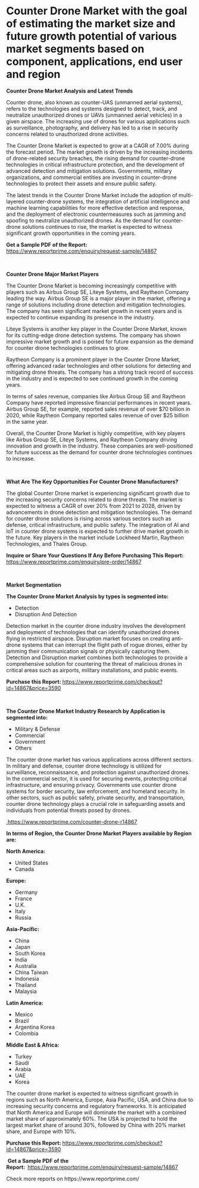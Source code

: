 <p><h1>Counter Drone Market with the goal of estimating the market size and future growth potential of various market segments based on component, applications, end user and region</h1></p><p><strong>Counter Drone Market Analysis and Latest Trends</strong></p>
<p><p>Counter drone, also known as counter-UAS (unmanned aerial systems), refers to the technologies and systems designed to detect, track, and neutralize unauthorized drones or UAVs (unmanned aerial vehicles) in a given airspace. The increasing use of drones for various applications such as surveillance, photography, and delivery has led to a rise in security concerns related to unauthorized drone activities.</p><p>The Counter Drone Market is expected to grow at a CAGR of 7.00% during the forecast period. The market growth is driven by the increasing incidents of drone-related security breaches, the rising demand for counter-drone technologies in critical infrastructure protection, and the development of advanced detection and mitigation solutions. Governments, military organizations, and commercial entities are investing in counter-drone technologies to protect their assets and ensure public safety.</p><p>The latest trends in the Counter Drone Market include the adoption of multi-layered counter-drone systems, the integration of artificial intelligence and machine learning capabilities for more effective detection and response, and the deployment of electronic countermeasures such as jamming and spoofing to neutralize unauthorized drones. As the demand for counter-drone solutions continues to rise, the market is expected to witness significant growth opportunities in the coming years.</p></p>
<p><strong>Get a Sample PDF of the Report:&nbsp;</strong> <a href="https://www.reportprime.com/enquiry/request-sample/14867">https://www.reportprime.com/enquiry/request-sample/14867</a></p>
<p>&nbsp;</p>
<p><strong>Counter Drone Major Market Players</strong></p>
<p><p>The Counter Drone Market is becoming increasingly competitive with players such as Airbus Group SE, Liteye Systems, and Raytheon Company leading the way. Airbus Group SE is a major player in the market, offering a range of solutions including drone detection and mitigation technologies. The company has seen significant market growth in recent years and is expected to continue expanding its presence in the industry.</p><p>Liteye Systems is another key player in the Counter Drone Market, known for its cutting-edge drone detection systems. The company has shown impressive market growth and is poised for future expansion as the demand for counter drone technologies continues to grow.</p><p>Raytheon Company is a prominent player in the Counter Drone Market, offering advanced radar technologies and other solutions for detecting and mitigating drone threats. The company has a strong track record of success in the industry and is expected to see continued growth in the coming years.</p><p>In terms of sales revenue, companies like Airbus Group SE and Raytheon Company have reported impressive financial performances in recent years. Airbus Group SE, for example, reported sales revenue of over $70 billion in 2020, while Raytheon Company reported sales revenue of over $25 billion in the same year.</p><p>Overall, the Counter Drone Market is highly competitive, with key players like Airbus Group SE, Liteye Systems, and Raytheon Company driving innovation and growth in the industry. These companies are well-positioned for future success as the demand for counter drone technologies continues to increase.</p></p>
<p>&nbsp;</p>
<p><strong>What Are The Key Opportunities For Counter Drone Manufacturers?</strong></p>
<p><p>The global Counter Drone market is experiencing significant growth due to the increasing security concerns related to drone threats. The market is expected to witness a CAGR of over 20% from 2021 to 2028, driven by advancements in drone detection and mitigation technologies. The demand for counter drone solutions is rising across various sectors such as defense, critical infrastructure, and public safety. The integration of AI and IoT in counter drone systems is expected to further drive market growth in the future. Key players in the market include Lockheed Martin, Raytheon Technologies, and Thales Group.</p></p>
<p><strong>Inquire or Share Your Questions If Any Before Purchasing This Report:</strong> <a href="https://www.reportprime.com/enquiry/pre-order/14867">https://www.reportprime.com/enquiry/pre-order/14867</a></p>
<p>&nbsp;</p>
<p><strong>Market Segmentation</strong></p>
<p><strong>The Counter Drone Market Analysis by types is segmented into:</strong></p>
<p><ul><li>Detection </li><li>Disruption And Detection</li></ul></p>
<p><p>Detection market in the counter drone industry involves the development and deployment of technologies that can identify unauthorized drones flying in restricted airspace. Disruption market focuses on creating anti-drone systems that can interrupt the flight path of rogue drones, either by jamming their communication signals or physically capturing them. Detection and Disruption market combines both technologies to provide a comprehensive solution for countering the threat of malicious drones in critical areas such as airports, military installations, and public events.</p></p>
<p><strong>Purchase this Report:&nbsp;</strong><a href="https://www.reportprime.com/checkout?id=14867&price=3590">https://www.reportprime.com/checkout?id=14867&price=3590</a></p>
<p>&nbsp;</p>
<p><strong>The Counter Drone Market Industry Research by Application is segmented into:</strong></p>
<p><ul><li>Military & Defense</li><li>Commercial</li><li>Government</li><li>Others</li></ul></p>
<p><p>The counter drone market has various applications across different sectors. In military and defense, counter drone technology is utilized for surveillance, reconnaissance, and protection against unauthorized drones. In the commercial sector, it is used for securing events, protecting critical infrastructure, and ensuring privacy. Governments use counter drone systems for border security, law enforcement, and homeland security. In other sectors, such as public safety, private security, and transportation, counter drone technology plays a crucial role in safeguarding assets and individuals from potential threats posed by drones.</p></p>
<p><a href="https://www.reportprime.com/counter-drone-r14867">&nbsp;https://www.reportprime.com/counter-drone-r14867</a></p>
<p><strong>In terms of Region, the Counter Drone Market Players available by Region are:</strong></p>
<p>
    <p> <strong> North America: </strong>
        <ul>
            <li>United States</li>
            <li>Canada</li>
        </ul>
        </p> 
    <p> <strong> Europe: </strong>
        <ul>
            <li>Germany</li>
            <li>France</li>
            <li>U.K.</li>
            <li>Italy</li>
            <li>Russia</li>
        </ul>
        </p> 
    <p> <strong> Asia-Pacific: </strong>
        <ul>
            <li>China</li>
            <li>Japan</li>
            <li>South Korea</li>
            <li>India</li>
            <li>Australia</li>
            <li>China Taiwan</li>
            <li>Indonesia</li>
            <li>Thailand</li>
            <li>Malaysia</li>
        </ul>
        </p> 
    <p> <strong> Latin America: </strong>
        <ul>
            <li>Mexico</li>
            <li>Brazil</li>
            <li>Argentina Korea</li>
            <li>Colombia</li>
        </ul>
        </p> 
    <p> <strong> Middle East & Africa: </strong>
        <ul>
            <li>Turkey</li>
            <li>Saudi</li>
            <li>Arabia</li>
            <li>UAE</li>
            <li>Korea</li>
        </ul>
    </p>
    </p>
<p><p>The counter drone market is expected to witness significant growth in regions such as North America, Europe, Asia Pacific, USA, and China due to increasing security concerns and regulatory frameworks. It is anticipated that North America and Europe will dominate the market with a combined market share of approximately 60%. The USA is projected to hold the largest market share of around 30%, followed by China with 20% market share, and Europe with 10%.</p></p>
<p><strong>Purchase this Report: </strong><a href="https://www.reportprime.com/checkout?id=14867&price=3590">https://www.reportprime.com/checkout?id=14867&price=3590</a></p>
<p>&nbsp;<strong>Get a Sample PDF of the Report:&nbsp;&nbsp;</strong><a href="https://www.reportprime.com/enquiry/request-sample/14867">https://www.reportprime.com/enquiry/request-sample/14867</a></p>
<p><strong></strong></p>
<p>Check more reports on https://www.reportprime.com/</p>